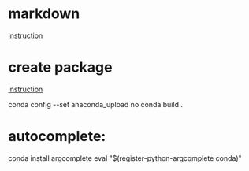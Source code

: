 # markdown
[instruction](https://github.com/adam-p/markdown-here/wiki/Markdown-Cheatsheet)


# create package
[instruction](http://docs.anaconda.org/using.html)

conda config --set anaconda_upload no
conda build .


# autocomplete:

conda install argcomplete
eval "$(register-python-argcomplete conda)"
